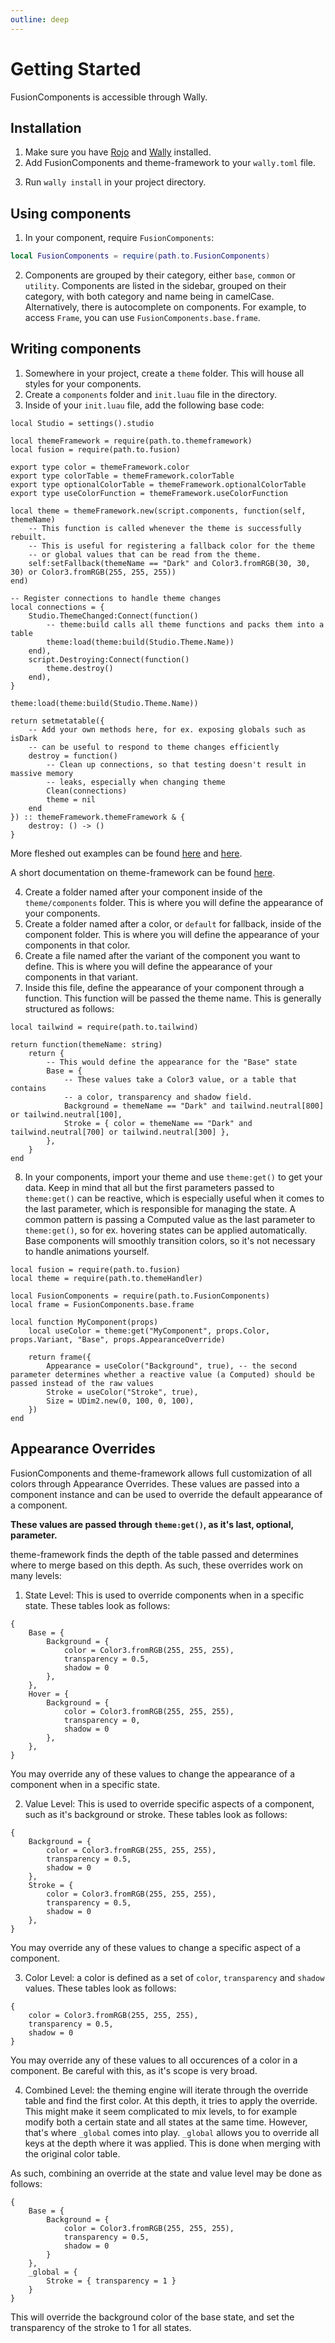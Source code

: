 ```yaml
---
outline: deep
---
```


<script setup>
const packageVersions = {
    "fusion-components": "0.1.12",
    "theme-framework": "0.1.2",
    "fusion-utils": "0.1.2",
    tailwind: "0.1.1",
}

const packagesContent = `[dependencies]
fusionComponents = "VirtualButFake/fusion-components@${packageVersions["fusion-components"]}"
themeFramework = "VirtualButFake/theme-framework@${packageVersions["theme-framework"]}"
# fusion-utils is recommended due to a lot of components depending on a 
# layer being created. This is done through [TopLayerProvider](/libs/top-layer-provider) in fusion-utils.
fusionUtils = "VirtualButFake/fusion-utils@${packageVersions["fusion-utils"]}"
# If you want to use Tailwind colors for your themes, add this line.
tailwind = "VirtualButFake/tailwind@${packageVersions.tailwind}"`
</script>

# Getting Started

FusionComponents is accessible through Wally.

## Installation

1. Make sure you have [Rojo](https://github.com/rojo-rbx/rojo) and [Wally](https://github.com/UpliftGames/wally) installed.
2. Add FusionComponents and theme-framework to your `wally.toml` file.

<!-- We make this a CodeBlock instead of just using markdown because we want links to render correctly -->
<CodeBlock lang="toml" :content="packagesContent"/>

3. Run `wally install` in your project directory.

## Using components

1. In your component, require `FusionComponents`:

```lua
local FusionComponents = require(path.to.FusionComponents)
```

2. Components are grouped by their category, either `base`, `common` or `utility`.
   Components are listed in the sidebar, grouped on their category, with both category and name being in camelCase. Alternatively, there is autocomplete on components. For example, to access `Frame`, you can use `FusionComponents.base.frame`.

## Writing components

1. Somewhere in your project, create a `theme` folder. This will house all styles for your components.
2. Create a `components` folder and `init.luau` file in the directory.
3. Inside of your `init.luau` file, add the following base code:

```luau
local Studio = settings().studio

local themeFramework = require(path.to.themeframework)
local fusion = require(path.to.fusion)

export type color = themeFramework.color
export type colorTable = themeFramework.colorTable
export type optionalColorTable = themeFramework.optionalColorTable
export type useColorFunction = themeFramework.useColorFunction

local theme = themeFramework.new(script.components, function(self, themeName)
    -- This function is called whenever the theme is successfully rebuilt.
    -- This is useful for registering a fallback color for the theme
    -- or global values that can be read from the theme.
    self:setFallback(themeName == "Dark" and Color3.fromRGB(30, 30, 30) or Color3.fromRGB(255, 255, 255))
end)

-- Register connections to handle theme changes
local connections = {
    Studio.ThemeChanged:Connect(function()
        -- theme:build calls all theme functions and packs them into a table
		theme:load(theme:build(Studio.Theme.Name))
	end),
	script.Destroying:Connect(function()
		theme.destroy()
	end),
}

theme:load(theme:build(Studio.Theme.Name))

return setmetatable({
    -- Add your own methods here, for ex. exposing globals such as isDark
    -- can be useful to respond to theme changes efficiently
    destroy = function()
        -- Clean up connections, so that testing doesn't result in massive memory
        -- leaks, especially when changing theme
		Clean(connections)
        theme = nil
    end
}) :: themeFramework.themeFramework & {
    destroy: () -> ()
}
```

More fleshed out examples can be found [here](https://github.com/VirtualButFake/VFXEditor/blob/main/src/theme/init.luau) and [here](https://github.com/VirtualButFake/VFXEditor/blob/main/src/theme/init.luau).

A short documentation on theme-framework can be found [here](/libs/theme-framework).

4. Create a folder named after your component inside of the `theme/components` folder. This is where you will define the appearance of your components.
5. Create a folder named after a color, or `default` for fallback, inside of the component folder. This is where you will define the appearance of your components in that color.
6. Create a file named after the variant of the component you want to define. This is where you will define the appearance of your components in that variant.
7. Inside this file, define the appearance of your component through a function. This function will be passed the theme name.
   This is generally structured as follows:

```luau
local tailwind = require(path.to.tailwind)

return function(themeName: string)
	return {
        -- This would define the appearance for the "Base" state
		Base = {
            -- These values take a Color3 value, or a table that contains
            -- a color, transparency and shadow field.
			Background = themeName == "Dark" and tailwind.neutral[800] or tailwind.neutral[100],
			Stroke = { color = themeName == "Dark" and tailwind.neutral[700] or tailwind.neutral[300] },
		},
	}
end
```

8. In your components, import your theme and use `theme:get()` to get your data.
   Keep in mind that all but the first parameters passed to `theme:get()` can be reactive, which is especially useful when it comes to the last parameter, which is responsible for managing the state. A common pattern is passing a Computed value as the last parameter to `theme:get()`, so for ex. hovering states can be applied automatically. Base components will smoothly transition colors, so it's not necessary to handle animations yourself.

```luau
local fusion = require(path.to.fusion)
local theme = require(path.to.themeHandler)

local FusionComponents = require(path.to.FusionComponents)
local frame = FusionComponents.base.frame

local function MyComponent(props)
    local useColor = theme:get("MyComponent", props.Color, props.Variant, "Base", props.AppearanceOverride)

    return frame({
        Appearance = useColor("Background", true), -- the second parameter determines whether a reactive value (a Computed) should be passed instead of the raw values
        Stroke = useColor("Stroke", true),
        Size = UDim2.new(0, 100, 0, 100),
    })
end
```

## Appearance Overrides

FusionComponents and theme-framework allows full customization of all colors through Appearance Overrides. These values are passed into a component instance and can be used to override the default appearance of a component.

**These values are passed through `theme:get()`, as it's last, optional, parameter.**

theme-framework finds the depth of the table passed and determines where to merge based on this depth. As such, these overrides work on many levels:

1. State Level: This is used to override components when in a specific state. These tables look as follows:

```luau
{
    Base = {
        Background = {
            color = Color3.fromRGB(255, 255, 255),
            transparency = 0.5,
            shadow = 0
        },
    },
    Hover = {
        Background = {
            color = Color3.fromRGB(255, 255, 255),
            transparency = 0,
            shadow = 0
        },
    },
}
```

You may override any of these values to change the appearance of a component when in a specific state.

2. Value Level: This is used to override specific aspects of a component, such as it's background or stroke. These tables look as follows:

```luau
{
    Background = {
        color = Color3.fromRGB(255, 255, 255),
        transparency = 0.5,
        shadow = 0
    },
    Stroke = {
        color = Color3.fromRGB(255, 255, 255),
        transparency = 0.5,
        shadow = 0
    },
}
```

You may override any of these values to change a specific aspect of a component.

3. Color Level: a color is defined as a set of `color`, `transparency` and `shadow` values. These tables look as follows:

```luau
{
    color = Color3.fromRGB(255, 255, 255),
    transparency = 0.5,
    shadow = 0
}
```

You may override any of these values to all occurences of a color in a component. Be careful with this, as it's scope is very broad.

4. Combined Level: the theming engine will iterate through the override table and find the first color. At this depth, it tries to apply the override.
   This might make it seem complicated to mix levels, to for example modify both a certain state and all states at the same time. However, that's where `_global` comes into play.
   `_global` allows you to override all keys at the depth where it was applied. This is done when merging with the original color table.

As such, combining an override at the state and value level may be done as follows:

```luau
{
    Base = {
        Background = {
            color = Color3.fromRGB(255, 255, 255),
            transparency = 0.5,
            shadow = 0
        }
    },
    _global = {
        Stroke = { transparency = 1 }
    }
}
```

This will override the background color of the base state, and set the transparency of the stroke to 1 for all states.
